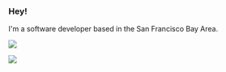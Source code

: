 ### Hey!
I'm a software developer based in the San Francisco Bay Area.

![](https://github-readme-stats.vercel.app/api?username=dchicchon&show_icons=true&theme=nightowl)

![](https://github-readme-stats.vercel.app/api/top-langs/?username=dchicchon&layout=compact&theme=nightowl&hide=html,css,php&langs_count=6)
